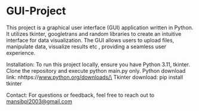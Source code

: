 # GUI-Project
This project is a graphical user interface (GUI) application written in Python. It utilizes tkinter, googletrans and random libraries to create an intuitive interface for data visualization. The GUI allows users to upload files, manipulate data, visualize results etc , providing a seamless user experience.

Installation:
To run this project locally, ensure you have Python 3.11, tkinter. Clone the repository and execute python main.py only.
Python download link: nhttps://www.python.org/downloads/\
Tkinter download: pip install tkinter

Contact:
For questions or feedback, feel free to reach out to mansibpl2003@gmail.com 
